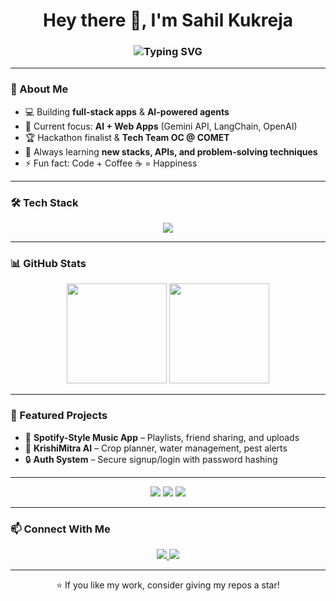 <!-- Profile Header -->
<h1 align="center">Hey there 👋, I'm Sahil Kukreja</h1>
<h3 align="center">
  <img src="https://readme-typing-svg.herokuapp.com?font=Fira+Code&size=22&pause=1000&color=00F700&width=435&lines=Full+Stack+Developer;AI+Enthusiast;Hackathon+Builder;Turning+Ideas+into+Reality" alt="Typing SVG" />
</h3>

---

<!-- About Me -->
### 🚀 About Me
- 💻 Building **full-stack apps** & **AI-powered agents**
- 🎯 Current focus: **AI + Web Apps** (Gemini API, LangChain, OpenAI)
- 🏆 Hackathon finalist & **Tech Team OC @ COMET**
- 🌱 Always learning **new stacks, APIs, and problem-solving techniques**
- ⚡ Fun fact: Code + Coffee ☕ = Happiness

---

<!-- Tech Stack -->
### 🛠 Tech Stack
<p align="center">
  <img src="https://skillicons.dev/icons?i=html,css,js,react,nextjs,tailwind,nodejs,express,mongodb,python,git,github,figma,docker" />
</p>

---

<!-- GitHub Stats -->
### 📊 GitHub Stats
<p align="center">
  <img src="https://github-readme-stats.vercel.app/api?username=YourUsername&show_icons=true&theme=tokyonight" height="160px"/>
  <img src="https://github-readme-streak-stats.herokuapp.com/?user=YourUsername&theme=tokyonight" height="160px"/>
</p>

---

<!-- Featured Projects -->
### 💼 Featured Projects
- 🎵 **Spotify-Style Music App** – Playlists, friend sharing, and uploads  
- 🌾 **KrishiMitra AI** – Crop planner, water management, pest alerts  
- 🔒 **Auth System** – Secure signup/login with password hashing  

---

<!-- Badges -->
<p align="center">
  <img src="https://img.shields.io/badge/Code%20With-Passion-red?style=for-the-badge" />
  <img src="https://img.shields.io/badge/AI%20Agent-Builder-blue?style=for-the-badge" />
  <img src="https://img.shields.io/badge/Hackathon-Participant-success?style=for-the-badge" />
</p>

---

<!-- Contact -->
### 📫 Connect With Me
<p align="center">
  <a href="https://www.linkedin.com/in/sahil-kukreja-943993289/" target="_blank">
    <img src="https://img.shields.io/badge/LinkedIn-blue?style=for-the-badge&logo=linkedin" />
  </a>
  <a href="mailto:sahilkukreja4321@gmail.com">
    <img src="https://img.shields.io/badge/Email-me-red?style=for-the-badge&logo=gmail" />
  </a>
</p>

---

<p align="center">⭐ If you like my work, consider giving my repos a star!</p>
